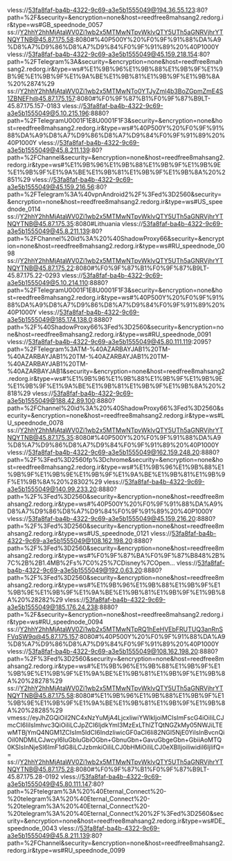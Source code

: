vless://53fa8faf-ba4b-4322-9c69-a3e5b1555049@194.36.55.123:80?path=%2F&security=&encryption=none&host=reedfree8mahsang2.redorg.ir&type=ws#GB_speednode_0057
ss://Y2hhY2hhMjAtaWV0Zi1wb2x5MTMwNTpvWklvQTY5UTh5aGNRVjhrYTNQYTNB@45.87.175.58:8080#%40P500Y%20%F0%9F%91%88%DA%A9%D8%A7%D9%86%D8%A7%D9%84%F0%9F%91%89%20%40P1000Y
vless://53fa8faf-ba4b-4322-9c69-a3e5b1555049@45.159.218.154:80?path=%2FTelegram%3A&security=&encryption=none&host=reedfree8mahsang2.redorg.ir&type=ws#%E1%9B%96%E1%9B%88%E1%9B%9F%E1%9B%9E%E1%9B%9F%E1%9A%BE%E1%9B%81%E1%9B%9F%E1%9B%8A%20%2874%29
ss://Y2hhY2hhMjAtaWV0Zi1wb2x5MTMwNTo0YTJyZml4b3BoZGpmZmE4S1ZBNEFh@45.87.175.157:8080#%F0%9F%87%B1%F0%9F%87%B9LT-45.87.175.157-0183
vless://53fa8faf-ba4b-4322-9c69-a3e5b1555049@5.10.215.196:8880?path=%2FTelegramU0001F1E8U0001F1F3&security=&encryption=none&host=reedfree8mahsang2.redorg.ir&type=ws#%40P500Y%20%F0%9F%91%88%DA%A9%D8%A7%D9%86%D8%A7%D9%84%F0%9F%91%89%20%40P1000Y
vless://53fa8faf-ba4b-4322-9c69-a3e5b1555049@45.8.211.139:80?path=%2FChannel&security=&encryption=none&host=reedfree8mahsang2.redorg.ir&type=ws#%E1%9B%96%E1%9B%88%E1%9B%9F%E1%9B%9E%E1%9B%9F%E1%9A%BE%E1%9B%81%E1%9B%9F%E1%9B%8A%20%2851%29
vless://53fa8faf-ba4b-4322-9c69-a3e5b1555049@45.159.216.56:80?path=%2FTelegram%3A%40vpnAndroid2%2F%3Fed%3D2560&security=&encryption=none&host=reedfree8mahsang2.redorg.ir&type=ws#US_speednode_0114
ss://Y2hhY2hhMjAtaWV0Zi1wb2x5MTMwNTpvWklvQTY5UTh5aGNRVjhrYTNQYTNB@45.87.175.35:8080#Lithuania
vless://53fa8faf-ba4b-4322-9c69-a3e5b1555049@45.8.211.139:80?path=%2FChannel%20id%3A%20%40ShadowProxy66&security=&encryption=none&host=reedfree8mahsang2.redorg.ir&type=ws#RU_speednode_0098
ss://Y2hhY2hhMjAtaWV0Zi1wb2x5MTMwNTpvWklvQTY5UTh5aGNRVjhrYTNQYTNB@45.87.175.22:8080#%F0%9F%87%B1%F0%9F%87%B9LT-45.87.175.22-0293
vless://53fa8faf-ba4b-4322-9c69-a3e5b1555049@5.10.214.110:8880?path=%2FTelegramU0001F1E8U0001F1F3&security=&encryption=none&host=reedfree8mahsang2.redorg.ir&type=ws#%40P500Y%20%F0%9F%91%88%DA%A9%D8%A7%D9%86%D8%A7%D9%84%F0%9F%91%89%20%40P1000Y
vless://53fa8faf-ba4b-4322-9c69-a3e5b1555049@185.174.138.0:8880?path=%2F%40ShadowProxy66%3Fed%3D2560&security=&encryption=none&host=reedfree8mahsang2.redorg.ir&type=ws#RU_speednode_0091
vless://53fa8faf-ba4b-4322-9c69-a3e5b1555049@45.80.111.119:2095?path=%2FTelegram%3ATM-%40AZARBAYJAB1%20TM-%40AZARBAYJAB1%20TM-%40AZARBAYJAB1%20TM-%40AZARBAYJAB1%20TM-%40AZARBAYJAB1&security=&encryption=none&host=reedfree8mahsang2.redorg.ir&type=ws#%E1%9B%96%E1%9B%88%E1%9B%9F%E1%9B%9E%E1%9B%9F%E1%9A%BE%E1%9B%81%E1%9B%9F%E1%9B%8A%20%2818%29
vless://53fa8faf-ba4b-4322-9c69-a3e5b1555049@188.42.89.100:8880?path=%2FChannel%20id%3A%20%40ShadowProxy66%3Fed%3D2560&security=&encryption=none&host=reedfree8mahsang2.redorg.ir&type=ws#LU_speednode_0078
ss://Y2hhY2hhMjAtaWV0Zi1wb2x5MTMwNTpvWklvQTY5UTh5aGNRVjhrYTNQYTNB@45.87.175.35:8080#%40P500Y%20%F0%9F%91%88%DA%A9%D8%A7%D9%86%D8%A7%D9%84%F0%9F%91%89%20%40P1000Y
vless://53fa8faf-ba4b-4322-9c69-a3e5b1555049@162.159.248.20:8880?path=%2F%3Fed%3D2560fp%3Dchrome&security=&encryption=none&host=reedfree8mahsang2.redorg.ir&type=ws#%E1%9B%96%E1%9B%88%E1%9B%9F%E1%9B%9E%E1%9B%9F%E1%9A%BE%E1%9B%81%E1%9B%9F%E1%9B%8A%20%28302%29
vless://53fa8faf-ba4b-4322-9c69-a3e5b1555049@140.99.233.20:8880?path=%2F%3Fed%3D2560&security=&encryption=none&host=reedfree8mahsang2.redorg.ir&type=ws#%40P500Y%20%F0%9F%91%88%DA%A9%D8%A7%D9%86%D8%A7%D9%84%F0%9F%91%89%20%40P1000Y
vless://53fa8faf-ba4b-4322-9c69-a3e5b1555049@45.159.216.20:8880?path=%2F%3Fed%3D2560&security=&encryption=none&host=reedfree8mahsang2.redorg.ir&type=ws#US_speednode_0121
vless://53fa8faf-ba4b-4322-9c69-a3e5b1555049@108.162.198.20:8880?path=%2F%3Fed%3D2560&security=&encryption=none&host=reedfree8mahsang2.redorg.ir&type=ws#%F0%9F%87%BA%F0%9F%87%B848%2B%7C%2B%2B1.4MB%2Fs%7C0%25%7CDisney%7COpen...
vless://53fa8faf-ba4b-4322-9c69-a3e5b1555049@192.0.63.20:8880?path=%2F%3Fed%3D2560&security=&encryption=none&host=reedfree8mahsang2.redorg.ir&type=ws#%E1%9B%96%E1%9B%88%E1%9B%9F%E1%9B%9E%E1%9B%9F%E1%9A%BE%E1%9B%81%E1%9B%9F%E1%9B%8A%20%28282%29
vless://53fa8faf-ba4b-4322-9c69-a3e5b1555049@185.176.24.238:8880?path=%2F&security=&encryption=none&host=reedfree8mahsang2.redorg.ir&type=ws#RU_speednode_0094
ss://Y2hhY2hhMjAtaWV0Zi1wb2x5MTMwNTpRQ1hEeHVEbFRUTUQ3anRnSFVqSW9q@45.87.175.157:8080#%40P500Y%20%F0%9F%91%88%DA%A9%D8%A7%D9%86%D8%A7%D9%84%F0%9F%91%89%20%40P1000Y
vless://53fa8faf-ba4b-4322-9c69-a3e5b1555049@108.162.198.20:8880?path=%2F%3Fed%3D2560&security=&encryption=none&host=reedfree8mahsang2.redorg.ir&type=ws#%E1%9B%96%E1%9B%88%E1%9B%9F%E1%9B%9E%E1%9B%9F%E1%9A%BE%E1%9B%81%E1%9B%9F%E1%9B%8A%20%28278%29
ss://Y2hhY2hhMjAtaWV0Zi1wb2x5MTMwNTpvWklvQTY5UTh5aGNRVjhrYTNQYTNB@45.87.175.58:8080#%E1%9B%96%E1%9B%88%E1%9B%9F%E1%9B%9E%E1%9B%9F%E1%9A%BE%E1%9B%81%E1%9B%9F%E1%9B%8A%20%28285%29
vmess://eyJhZGQiOiI2NC4xNzYuMjA4LjcxIiwiYWlkIjoiMCIsImFscG4iOiIiLCJmcCI6IiIsImhvc3QiOiIiLCJpZCI6IjdkYmI3MzExLThlZTQtNGZkMy05NWJiLTEwMTBjYmQ4NGM1ZCIsIm5ldCI6IndzIiwicGF0aCI6Ii82NGI5NjE0YiIsInBvcnQiOiI0NDMiLCJwcyI6IuGbluGbiOGbn+GbnuGbn+GavuGbgeGbn+GbiiAoMTQ0KSIsInNjeSI6ImF1dG8iLCJzbmkiOiIiLCJ0bHMiOiIiLCJ0eXBlIjoiIiwidiI6IjIifQ==
ss://Y2hhY2hhMjAtaWV0Zi1wb2x5MTMwNTpvWklvQTY5UTh5aGNRVjhrYTNQYTNB@45.87.175.28:8080#%F0%9F%87%B1%F0%9F%87%B9LT-45.87.175.28-0192
vless://53fa8faf-ba4b-4322-9c69-a3e5b1555049@45.80.111.147:80?path=%2Ftelegram%3A%20%40Eternal_Connect%20-%20telegram%3A%20%40Eternal_Connect%20-%20telegram%3A%20%40Eternal_Connect%20-%20telegram%3A%20%40Eternal_Connect%20%2F%3Fed%3D2560&security=&encryption=none&host=reedfree8mahsang2.redorg.ir&type=ws#DE_speednode_0043
vless://53fa8faf-ba4b-4322-9c69-a3e5b1555049@45.8.211.139:80?path=%2FChannel&security=&encryption=none&host=reedfree8mahsang2.redorg.ir&type=ws#RU_speednode_0099
